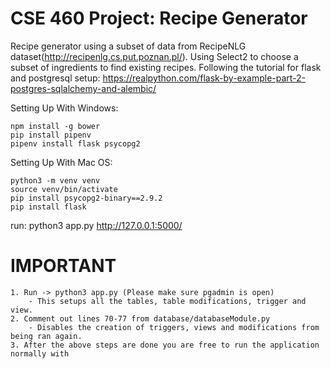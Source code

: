 # CSE 460 Project: Recipe Generator
Recipe generator using a subset of data from RecipeNLG dataset(http://recipenlg.cs.put.poznan.pl/).
Using Select2 to choose a subset of ingredients to find existing recipes.
Following the tutorial for flask and postgresql setup: https://realpython.com/flask-by-example-part-2-postgres-sqlalchemy-and-alembic/


Setting Up With Windows:
```
npm install -g bower
pip install pipenv
pipenv install flask psycopg2
```


Setting Up With Mac OS:
```
python3 -m venv venv
source venv/bin/activate
pip install psycopg2-binary==2.9.2
pip install flask
```

run:
python3 app.py
http://127.0.0.1:5000/

# IMPORTANT 
```
1. Run -> python3 app.py (Please make sure pgadmin is open)
    - This setups all the tables, table modifications, trigger and view.
2. Comment out lines 70-77 from database/databaseModule.py 
    - Disables the creation of triggers, views and modifications from being ran again.
3. After the above steps are done you are free to run the application normally with 
```
